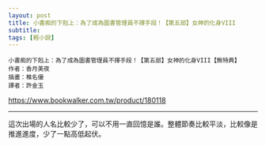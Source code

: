 ```yaml
---
layout: post
title: 小書痴的下剋上：為了成為圖書管理員不擇手段！【第五部】女神的化身VIII
subtitle: 
tags: [輕小說]
---
```


```
小書痴的下剋上：為了成為圖書管理員不擇手段！【第五部】女神的化身VIII【無特典】
作者：香月美夜
插畫：椎名優
譯者：許金玉
```

<https://www.bookwalker.com.tw/product/180118>

---

這次出場的人名比較少了，可以不用一直回憶是誰。整體節奏比較平淡，比較像是推進進度，少了一點高低起伏。
